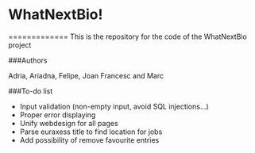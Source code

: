 # WhatNextBio!
=============
This is the repository for the code of the WhatNextBio project

###Authors

Adria, Ariadna, Felipe, Joan Francesc and Marc

###To-do list
* Input validation (non-empty input, avoid SQL injections...)
* Proper error displaying
* Unify webdesign for all pages
* Parse euraxess title to find location for jobs
* Add possibility of remove favourite entries
